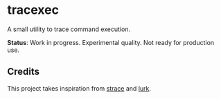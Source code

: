 # tracexec

A small utility to trace command execution.

**Status**: Work in progress. Experimental quality. Not ready for production use.

## Credits

This project takes inspiration from [strace](https://strace.io/) and [lurk](https://github.com/JakWai01/lurk).

